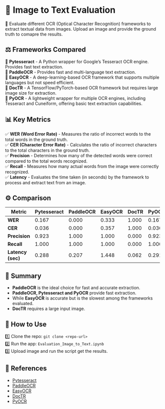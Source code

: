 # 📄 Image to Text Evaluation
🚀 Evaluate different OCR (Optical Character Recognition) frameworks to extract textual data from images. Upload an image and provide the ground truth to comapre the results.

##  ⚖️ Frameworks Compared
📌 **Pytesseract** - A Python wrapper for Google’s Tesseract OCR engine. Provides fast text extraction.  
📌 **PaddleOCR** - Provides fast and multi-language text extraction.  
📌 **EasyOCR** - A deep-learning-based OCR framework that supports multiple languages but not speed efficient.  
📌 **DocTR** - A TensorFlow/PyTorch-based OCR framework but requires large image size for extraction.  
📌 **PyOCR** - A lightweight wrapper for multiple OCR engines, including Tesseract and Cuneiform, offering basic text extraction capabilities.  

## 📊 Key Metrics  
✅ **WER (Word Error Rate)** - Measures the ratio of incorrect words to the total words in the ground truth.  
✅ **CER (Character Error Rate)** - Calculates the ratio of incorrect characters to the total characters in the ground truth.    
✅ **Precision** - Determines how many of the detected words were correct compared to the total words recognized.  
✅ **Recall** - Measures how many actual words from the image were correctly recognized.  
✅ **Latency** - Evaluates the time taken (in seconds) by the framework to process and extract text from an image.  

## ⚙️ Comparison
| Metric             | Pytesseract | PaddleOCR | EasyOCR | DocTR | PyOCR |
|--------------------|------------|-----------|---------|------|-------|
| **WER**           | 0.167      | 0.000     | 0.333   | 1.000 | 0.167 |
| **CER**           | 0.036      | 0.000     | 0.357   | 1.000 | 0.036 |
| **Precision**     | 0.923      | 1.000     | 1.000   | 0.000 | 0.923 |
| **Recall**        | 1.000      | 1.000     | 1.000   | 0.000 | 1.000 |
| **Latency (sec)** | 0.288      | 0.207     | 1.448   | 0.062 | 0.291 |

## 🎯 Summary
- **PaddleOCR** is the ideal choice for fast and accurate extraction.  
- **PaddleOCR, Pytesseract and PyOCR** provide fast extraction.  
- While **EasyOCR** is accurate but is the slowest among the frameworks evaluated.  
- **DocTR** requires a large input image.  

## 🚀 How to Use
1️⃣ Clone the repo: `git clone <repo-url>`      
2️⃣ Run the app: `Evaluation_Image_to_Text.ipynb`  
3️⃣ Upload image and run the script get the results.

## 🔗 References
- [Pytesseract](https://github.com/h/pytesseract)  
- [PaddleOCR](https://github.com/PaddlePaddle/PaddleOCR)
- [EasyOCR](https://github.com/JaidedAI/EasyOCR)
- [DocTR](https://github.com/mindee/doctr)
- [PyOCR](https://gitlab.gnome.org/World/OpenPaperwork/pyocr)
